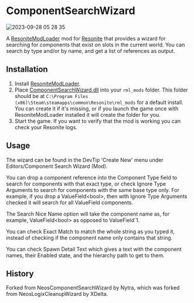 # ComponentSearchWizard

![2023-09-28 05 28 35](https://github.com/Nytra/ResoniteComponentSearchWizard/assets/14206961/d3b4c346-83fa-4594-aba4-15923d60f93f)

A [ResoniteModLoader](https://github.com/resonite-modding-group/ResoniteModLoader) mod for [Resonite](https://resonite.com/) that provides a wizard for searching for components that exist on slots in the current world. You can search by type and/or by name, and get a list of references as output.

## Installation
1. Install [ResoniteModLoader](https://github.com/resonite-modding-group/ResoniteModLoader).
2. Place [ComponentSearchWizard.dll](https://github.com/Nytra/ResoniteComponentSearchWizard/releases/latest/download/ComponentSearchWizard.dll) into your `rml_mods` folder. This folder should be at `C:\Program Files (x86)\Steam\steamapps\common\Resonite\rml_mods` for a default install. You can create it if it's missing, or if you launch the game once with ResoniteModLoader installed it will create the folder for you.
3. Start the game. If you want to verify that the mod is working you can check your Resonite logs.

## Usage
The wizard can be found in the DevTip 'Create New' menu under Editors/Component Search Wizard (Mod). <br>

You can drop a component reference into the Component Type field to search for components with that exact type, or check Ignore Type Arguments to search for components with the same base type only. For example, if you drop a ValueField\<bool\>, then with Ignore Type Arguments checked it will search for all ValueField components. <br>
  
The Search Nice Name option will take the component name as, for example, ValueField\<bool\> as opposed to ValueField\`1. <br>
  
You can check Exact Match to match the whole string as you typed it, instead of checking if the component name only contains that string. <br>
  
You can check Spawn Detail Text which gives a text with the component names, their Enabled state, and the hierarchy path to get to them. <br>

## History
Forked from NeosComponentSearchWizard by Nytra, which was forked from NeosLogixCleanupWizard by XDelta.
